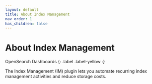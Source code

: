 ```yaml
---
layout: default
title: About Index Management
nav_order: 1
has_children: false
---
```


# About Index Management
OpenSearch Dashboards
{: .label .label-yellow :}

The Index Management (IM) plugin lets you automate recurring index management activities and reduce storage costs.

